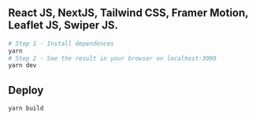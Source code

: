 

## React JS, NextJS, Tailwind CSS, Framer Motion, Leaflet JS, Swiper JS.

```bash
# Step 1 - Install dependences
yarn
# Step 2 - See the result in your browser on localhost:3000
yarn dev
```


## Deploy 

```bash
yarn build
```
